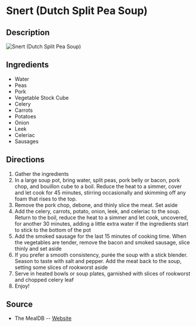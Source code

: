 # Snert (Dutch Split Pea Soup)

## Description
![Snert (Dutch Split Pea Soup)](https://www.themealdb.com/images/media/meals/9ptx0a1565090843.jpg "Snert (Dutch Split Pea Soup)")

## Ingredients
- Water
- Peas
- Pork
- Vegetable Stock Cube
- Celery
- Carrots
- Potatoes
- Onion
- Leek
- Celeriac
- Sausages

## Directions
1. Gather the ingredients
2. In a large soup pot, bring water, split peas, pork belly or bacon, pork chop, and bouillon cube to a boil. Reduce the heat to a simmer, cover and let cook for 45 minutes, stirring occasionally and skimming off any foam that rises to the top. 
3. Remove the pork chop, debone, and thinly slice the meat. Set aside
4. Add the celery, carrots, potato, onion, leek, and celeriac to the soup. Return to the boil, reduce the heat to a simmer and let cook, uncovered, for another 30 minutes, adding a little extra water if the ingredients start to stick to the bottom of the pot
5. Add the smoked sausage for the last 15 minutes of cooking time. When the vegetables are tender, remove the bacon and smoked sausage, slice thinly and set aside
6. If you prefer a smooth consistency, purée the soup with a stick blender. Season to taste with salt and pepper. Add the meat back to the soup, setting some slices of rookworst aside
7. Serve in heated bowls or soup plates, garnished with slices of rookworst and chopped celery leaf
8. Enjoy!

## Source

- The MealDB -- [Website](https://themealdb.com/)
